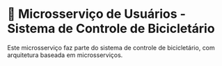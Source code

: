 # 🧩 Microsserviço de Usuários - Sistema de Controle de Bicicletário

Este microsserviço faz parte do sistema de controle de bicicletário, com arquitetura baseada em microsserviços.
